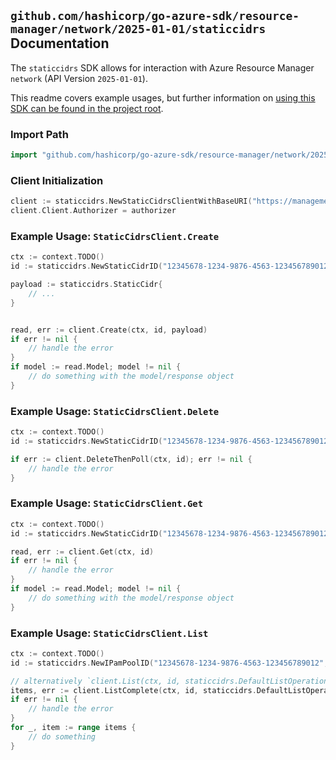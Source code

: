 
## `github.com/hashicorp/go-azure-sdk/resource-manager/network/2025-01-01/staticcidrs` Documentation

The `staticcidrs` SDK allows for interaction with Azure Resource Manager `network` (API Version `2025-01-01`).

This readme covers example usages, but further information on [using this SDK can be found in the project root](https://github.com/hashicorp/go-azure-sdk/tree/main/docs).

### Import Path

```go
import "github.com/hashicorp/go-azure-sdk/resource-manager/network/2025-01-01/staticcidrs"
```


### Client Initialization

```go
client := staticcidrs.NewStaticCidrsClientWithBaseURI("https://management.azure.com")
client.Client.Authorizer = authorizer
```


### Example Usage: `StaticCidrsClient.Create`

```go
ctx := context.TODO()
id := staticcidrs.NewStaticCidrID("12345678-1234-9876-4563-123456789012", "example-resource-group", "networkManagerName", "ipamPoolName", "staticCidrName")

payload := staticcidrs.StaticCidr{
	// ...
}


read, err := client.Create(ctx, id, payload)
if err != nil {
	// handle the error
}
if model := read.Model; model != nil {
	// do something with the model/response object
}
```


### Example Usage: `StaticCidrsClient.Delete`

```go
ctx := context.TODO()
id := staticcidrs.NewStaticCidrID("12345678-1234-9876-4563-123456789012", "example-resource-group", "networkManagerName", "ipamPoolName", "staticCidrName")

if err := client.DeleteThenPoll(ctx, id); err != nil {
	// handle the error
}
```


### Example Usage: `StaticCidrsClient.Get`

```go
ctx := context.TODO()
id := staticcidrs.NewStaticCidrID("12345678-1234-9876-4563-123456789012", "example-resource-group", "networkManagerName", "ipamPoolName", "staticCidrName")

read, err := client.Get(ctx, id)
if err != nil {
	// handle the error
}
if model := read.Model; model != nil {
	// do something with the model/response object
}
```


### Example Usage: `StaticCidrsClient.List`

```go
ctx := context.TODO()
id := staticcidrs.NewIPamPoolID("12345678-1234-9876-4563-123456789012", "example-resource-group", "networkManagerName", "ipamPoolName")

// alternatively `client.List(ctx, id, staticcidrs.DefaultListOperationOptions())` can be used to do batched pagination
items, err := client.ListComplete(ctx, id, staticcidrs.DefaultListOperationOptions())
if err != nil {
	// handle the error
}
for _, item := range items {
	// do something
}
```
